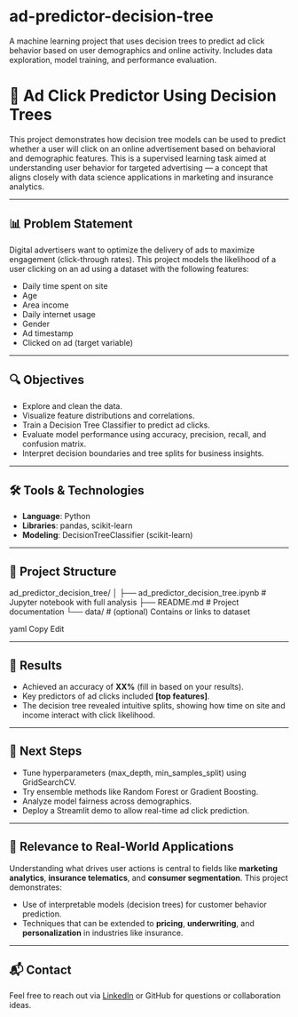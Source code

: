 # ad-predictor-decision-tree
A machine learning project that uses decision trees to predict ad click behavior based on user demographics and online activity. Includes data exploration, model training, and performance evaluation.

# 🧠 Ad Click Predictor Using Decision Trees

This project demonstrates how decision tree models can be used to predict whether a user will click on an online advertisement based on behavioral and demographic features. This is a supervised learning task aimed at understanding user behavior for targeted advertising — a concept that aligns closely with data science applications in marketing and insurance analytics.

---

## 📊 Problem Statement

Digital advertisers want to optimize the delivery of ads to maximize engagement (click-through rates). This project models the likelihood of a user clicking on an ad using a dataset with the following features:

- Daily time spent on site
- Age
- Area income
- Daily internet usage
- Gender
- Ad timestamp
- Clicked on ad (target variable)

---

## 🔍 Objectives

- Explore and clean the data.
- Visualize feature distributions and correlations.
- Train a Decision Tree Classifier to predict ad clicks.
- Evaluate model performance using accuracy, precision, recall, and confusion matrix.
- Interpret decision boundaries and tree splits for business insights.

---

## 🛠️ Tools & Technologies

- **Language**: Python
- **Libraries**: pandas, scikit-learn
- **Modeling**: DecisionTreeClassifier (scikit-learn)
---

## 📁 Project Structure

ad_predictor_decision_tree/
│
├── ad_predictor_decision_tree.ipynb # Jupyter notebook with full analysis
├── README.md # Project documentation
└── data/ # (optional) Contains or links to dataset

yaml
Copy
Edit

---

## 🧪 Results

- Achieved an accuracy of **XX%** (fill in based on your results).
- Key predictors of ad clicks included **[top features]**.
- The decision tree revealed intuitive splits, showing how time on site and income interact with click likelihood.

---

## 🔄 Next Steps

- Tune hyperparameters (max_depth, min_samples_split) using GridSearchCV.
- Try ensemble methods like Random Forest or Gradient Boosting.
- Analyze model fairness across demographics.
- Deploy a Streamlit demo to allow real-time ad click prediction.

---

## 📌 Relevance to Real-World Applications

Understanding what drives user actions is central to fields like **marketing analytics**, **insurance telematics**, and **consumer segmentation**. This project demonstrates:

- Use of interpretable models (decision trees) for customer behavior prediction.
- Techniques that can be extended to **pricing**, **underwriting**, and **personalization** in industries like insurance.

---

## 📬 Contact

Feel free to reach out via [LinkedIn](https://www.linkedin.com) or GitHub for questions or collaboration ideas.
